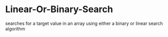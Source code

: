 # Linear-Or-Binary-Search
searches for a target value in an array using either a binary or linear search algorithm
